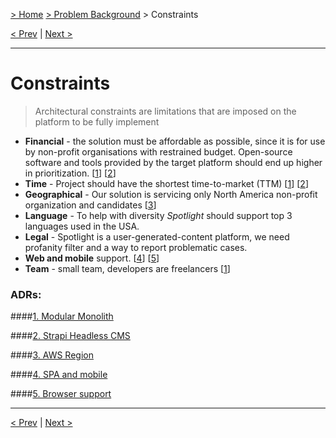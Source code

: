 [> Home](../README.md)  [> Problem Background](README.md) > Constraints

[< Prev](1.4.ActorsActionsAndSignificantScenarios.md)  |  [Next >](1.6.RAID.md)

---

# Constraints

> Architectural constraints are limitations that are imposed on the platform to be fully implement

- **Financial** - the solution must be affordable as possible, since it is for use by non-profit organisations with restrained budget. Open-source software and tools provided by the target platform should end up higher in prioritization.
  [[1](1.5.Constraints.md#1-modular-monolith5adrsadr-007-hybrid-architecturemd)]
  [[2](1.5.Constraints.md#2-strapi-headless-cms5adrsadr-013-strapi-headless-cmsmd)]
- **Time** - Project should have the shortest time-to-market (TTM)
  [[1](1.5.Constraints.md#1-modular-monolith5adrsadr-007-hybrid-architecturemd)]
  [[2](1.5.Constraints.md#2-strapi-headless-cms5adrsadr-013-strapi-headless-cmsmd)]
- **Geographical** - Our solution is servicing only North America non-profit organization and candidates
  [[3](1.5.Constraints.md#3-aws-region5adrsadr-015-pick-aws-region-wiselymd)]
- **Language** - To help with diversity _Spotlight_ should support top 3 languages used in the USA.
- **Legal** - Spotlight is a user-generated-content platform, we need profanity filter and a way to report problematic cases.
- **Web and mobile** support.
  [[4](1.5.Constraints.md#3-aws-region5adrsadr-015-pick-aws-region-wiselymd)]
  [[5](1.5.Constraints.md#3-aws-region5adrsadr-015-pick-aws-region-wiselymd)]
- **Team** - small team, developers are freelancers
  [[1](1.5.Constraints.md#1-modular-monolith5adrsadr-007-hybrid-architecturemd)]


### ADRs:

####[1. Modular Monolith](../5.ADRs/ADR-007-hybrid-architecture.md)

####[2. Strapi Headless CMS](../5.ADRs/ADR-013-strapi-headless-cms.md)

####[3. AWS Region](../5.ADRs/ADR-015-pick-aws-region-wisely.md)

####[4. SPA and mobile](../5.ADRs/ADR-002-spa-api-mobile.md)

####[5. Browser support](../5.ADRs/ADR-016-browsers-support.md)



------

[< Prev](1.4.ActorsActionsAndSignificantScenarios.md)  |  [Next >](1.6.RAID.md)
